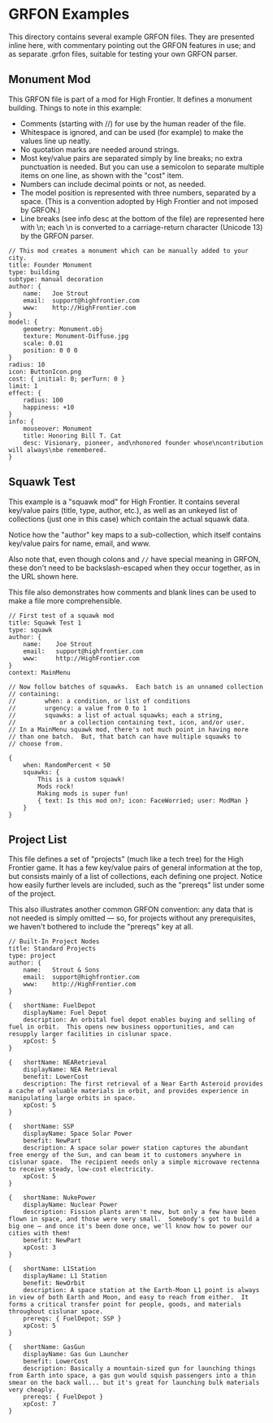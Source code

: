 # GRFON Examples

This directory contains several example GRFON files.  They are presented inline here, with commentary pointing out the GRFON features in use; and as separate .grfon files, suitable for testing your own GRFON parser.

## Monument Mod

This GRFON file is part of a mod for High Frontier.  It defines a monument building.  Things to note in this example:

- Comments (starting with //) for use by the human reader of the file.
- Whitespace is ignored, and can be used (for example) to make the values line up neatly.
- No quotation marks are needed around strings.
- Most key/value pairs are separated simply by line breaks; no extra punctuation is needed.  But you can use a semicolon to separate multiple items on one line, as shown with the "cost" item.
- Numbers can include decimal points or not, as needed.
- The model position is represented with three numbers, separated by a space.  (This is a convention adopted by High Frontier and not imposed by GRFON.)
- Line breaks (see info desc at the bottom of the file) are represented here with \n; each \n is converted to a carriage-return character (Unicode 13) by the GRFON parser.

```
// This mod creates a monument which can be manually added to your city.
title: Founder Monument
type: building
subtype: manual decoration
author: {
    name:   Joe Strout
    email:  support@highfrontier.com
    www:    http://HighFrontier.com
}
model: {
    geometry: Monument.obj
    texture: Monument-Diffuse.jpg
    scale: 0.01
    position: 0 0 0
}
radius: 10
icon: ButtonIcon.png
cost: { initial: 0; perTurn: 0 }
limit: 1
effect: {
    radius: 100
    happiness: +10
}
info: {
    mouseover: Monument
    title: Honoring Bill T. Cat
    desc: Visionary, pioneer, and\nhonored founder whose\ncontribution will always\nbe remembered.
}
```

## Squawk Test

This example is a "squawk mod" for High Frontier.  It contains several key/value pairs (title, type, author, etc.), as well as an unkeyed list of collections (just one in this case) which contain the actual squawk data.

Notice how the "author" key maps to a sub-collection, which itself contains key/value pairs for name, email, and ww​w.

Also note that, even though colons and `//` have special meaning in GRFON, these don't need to be backslash-escaped when they occur together, as in the URL shown here.

This file also demonstrates how comments and blank lines can be used to make a file more comprehensible.

```
// First test of a squawk mod
title: Squawk Test 1
type: squawk
author: {
    name:    Joe Strout
    email:   support@highfrontier.com
    www:     http://HighFrontier.com
}
context: MainMenu

// Now follow batches of squawks.  Each batch is an unnamed collection
// containing:
//        when: a condition, or list of conditions
//        urgency: a value from 0 to 1
//        squawks: a list of actual squawks; each a string,
//            or a collection containing text, icon, and/or user.
// In a MainMenu squawk mod, there's not much point in having more
// than one batch.  But, that batch can have multiple squawks to
// choose from.

{
    when: RandomPercent < 50
    squawks: {
        This is a custom squawk!
        Mods rock!
        Making mods is super fun!
        { text: Is this mod on?; icon: FaceWorried; user: ModMan }
    }
}
```

## Project List

This file defines a set of "projects" (much like a tech tree) for the High Frontier game.  It has a few key/value pairs of general information at the top, but consists mainly of a list of collections, each defining one project.  Notice how easily further levels are included, such as the "prereqs" list under some of the project.

This also illustrates another common GRFON convention: any data that is not needed is simply omitted — so, for projects without any prerequisites, we haven't bothered to include the "prereqs" key at all.

```
// Built-In Project Nodes
title: Standard Projects
type: project
author: {
    name:   Strout & Sons
    email:  support@highfrontier.com
    www:    http://HighFrontier.com
}

{   shortName: FuelDepot
    displayName: Fuel Depot
    description: An orbital fuel depot enables buying and selling of fuel in orbit.  This opens new business opportunities, and can resupply larger facilities in cislunar space.
    xpCost: 5
}

{   shortName: NEARetrieval
    displayName: NEA Retrieval
    benefit: LowerCost
    description: The first retrieval of a Near Earth Asteroid provides a cache of valuable materials in orbit, and provides experience in manipulating large orbits in space.
    xpCost: 5
}

{   shortName: SSP
    displayName: Space Solar Power
    benefit: NewPart
    description: A space solar power station captures the abundant free energy of the Sun, and can beam it to customers anywhere in cislunar space.  The recipient needs only a simple microwave rectenna to receive steady, low-cost electricity.
    xpCost: 5
}

{   shortName: NukePower
    displayName: Nuclear Power
    description: Fission plants aren't new, but only a few have been flown in space, and those were very small.  Somebody's got to build a big one — and once it's been done once, we'll know how to power our cities with them!
    benefit: NewPart
    xpCost: 3
}

{   shortName: L1Station
    displayName: L1 Station
    benefit: NewOrbit
    description: A space station at the Earth-Moon L1 point is always in view of both Earth and Moon, and easy to reach from either.  It forms a critical transfer point for people, goods, and materials throughout cislunar space.
    prereqs: { FuelDepot; SSP }
    xpCost: 5
}

{   shortName: GasGun
    displayName: Gas Gun Launcher
    benefit: LowerCost
    description: Basically a mountain-sized gun for launching things from Earth into space, a gas gun would squish passengers into a thin smear on the back wall... but it's great for launching bulk materials very cheaply.
    prereqs: { FuelDepot }
    xpCost: 7
}
```
